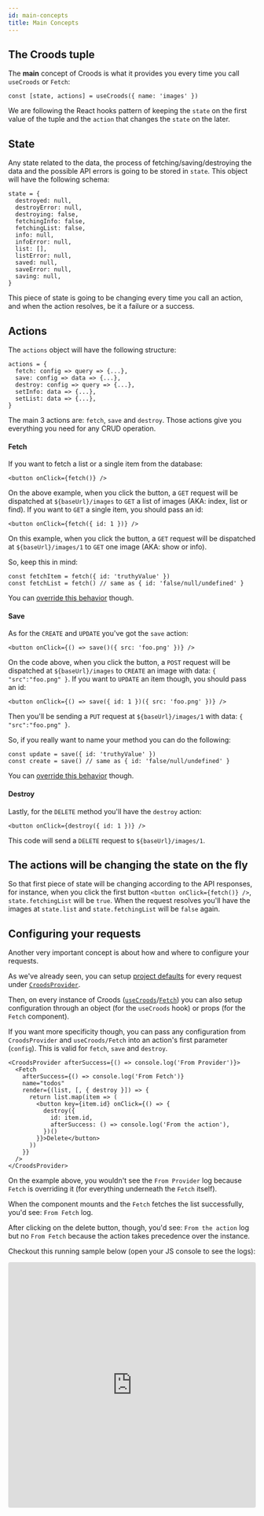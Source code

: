 ```yaml
---
id: main-concepts
title: Main Concepts
---
```


## The Croods tuple

The **main** concept of Croods is what it provides you every time you call `useCroods` or `Fetch`:

```
const [state, actions] = useCroods({ name: 'images' })
```

We are following the React hooks pattern of keeping the `state` on the first value of the tuple and the `action` that changes the `state` on the later.

## State

Any state related to the data, the process of fetching/saving/destroying the data and the possible API errors is going to be stored in `state`. This object will have the following schema:

```
state = {
  destroyed: null,
  destroyError: null,
  destroying: false,
  fetchingInfo: false,
  fetchingList: false,
  info: null,
  infoError: null,
  list: [],
  listError: null,
  saved: null,
  saveError: null,
  saving: null,
}
```

This piece of state is going to be changing every time you call an action, and when the action resolves, be it a failure or a success.

## Actions

The `actions` object will have the following structure:

```
actions = {
  fetch: config => query => {...},
  save: config => data => {...},
  destroy: config => query => {...},
  setInfo: data => {...},
  setList: data => {...},
}
```

The main 3 actions are: `fetch`, `save` and `destroy`. Those actions give you everything you need for any CRUD operation.

#### Fetch

If you want to fetch a list or a single item from the database:

```
<button onClick={fetch()} />
```

On the above example, when you click the button, a `GET` request will be dispatched at `${baseUrl}/images` to `GET` a list of images (AKA: index, list or find).
If you want to `GET` a single item, you should pass an id:

```
<button onClick={fetch({ id: 1 })} />
```

On this example, when you click the button, a `GET` request will be dispatched at `${baseUrl}/images/1` to `GET` one image (AKA: show or info).

So, keep this in mind:

```
const fetchItem = fetch({ id: 'truthyValue' })
const fetchList = fetch() // same as { id: 'false/null/undefined' }
```

You can [override this behavior](/docs/the-actions#list) though.

#### Save

As for the `CREATE` and `UPDATE` you've got the `save` action:

```
<button onClick={() => save()({ src: 'foo.png' })} />
```

On the code above, when you click the button, a `POST` request will be dispatched at `${baseUrl}/images` to `CREATE` an image with data: `{ "src":"foo.png" }`.
If you want to `UPDATE` an item though, you should pass an id:

```
<button onClick={() => save({ id: 1 })({ src: 'foo.png' })} />
```

Then you'll be sending a `PUT` request at `${baseUrl}/images/1` with data: `{ "src":"foo.png" }`.

So, if you really want to name your method you can do the following:

```
const update = save({ id: 'truthyValue' })
const create = save() // same as { id: 'false/null/undefined' }
```

You can [override this behavior](/docs/the-actions#save) though.

#### Destroy

Lastly, for the `DELETE` method you'll have the `destroy` action:

```
<button onClick={destroy({ id: 1 })} />
```

This code will send a `DELETE` request to `${baseUrl}/images/1`.

## The actions will be changing the state on the fly

So that first piece of state will be changing according to the API responses, for instance, when you click the first button `<button onClick={fetch()} />`, `state.fetchingList` will be `true`.
When the request resolves you'll have the images at `state.list` and `state.fetchingList` will be `false` again.

## Configuring your requests

Another very important concept is about how and where to configure your requests.

As we've already seen, you can setup [project defaults](/docs/project-defaults) for every request under [`CroodsProvider`](/docs/croods-provider-api).

Then, on every instance of Croods ([`useCroods`](/docs/use-croods-api)/[`Fetch`](/docs/fetch-api)) you can also setup configuration through an object (for the `useCroods` hook) or props (for the `Fetch` component).

If you want more specificity though, you can pass any configuration from `CroodsProvider` and `useCroods/Fetch` into an action's first parameter (`config`). This is valid for `fetch`, `save` and `destroy`.

```
<CroodsProvider afterSuccess={() => console.log('From Provider')}>
  <Fetch
    afterSuccess={() => console.log('From Fetch')}
    name="todos"
    render={(list, [, { destroy }]) => {
      return list.map(item => (
        <button key={item.id} onClick={() => {
          destroy({
            id: item.id,
            afterSuccess: () => console.log('From the action'),
          })()
        }}>Delete</button>
      ))
    }}
  />
</CroodsProvider>
```

On the example above, you wouldn't see the `From Provider` log because `Fetch` is overriding it (for everything underneath the `Fetch` itself).

When the component mounts and the `Fetch` fetches the list successfully, you'd see: `From Fetch` log.

After clicking on the delete button, though, you'd see: `From the action` log but no `From Fetch` because the action takes precedence over the instance.

Checkout this running sample below (open your JS console to see the logs):

<iframe src="https://codesandbox.io/embed/2xv71mnnzr?fontsize=14" title="2xv71mnnzr" style="width:100%; height:500px; border:0; border-radius: 4px; overflow:hidden;" sandbox="allow-modals allow-forms allow-popups allow-scripts allow-same-origin"></iframe>
